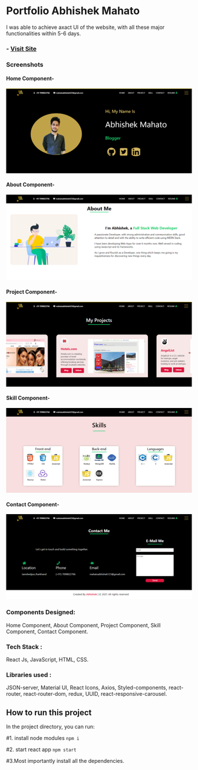 # Portfolio Abhishek Mahato

I was able to achieve axact UI of the website, with all these major functionalities within 5-6 days.

### - [Visit Site](https://abhishekmahato.netlify.app)

### Screenshots
#### Home Component-
![alt text](https://github.com/abhishekmah/Portfolio/blob/master/Screenshots/home.png)
#### About Component-
![alt text](https://github.com/abhishekmah/Portfolio/blob/master/Screenshots/about.png)
#### Project Component-
![alt text](https://github.com/abhishekmah/Portfolio/blob/master/Screenshots/projects.png)
#### Skill Component-
![alt text](https://github.com/abhishekmah/Portfolio/blob/master/Screenshots/skills.png)
#### Contact Component-
![alt text](https://github.com/abhishekmah/Portfolio/blob/master/Screenshots/contacts.png)


### Components Designed:
Home Component, About Component, Project Component, Skill Component, Contact Component.

### Tech Stack : 
React Js, JavaScript, HTML, CSS.
 
 ### Libraries used : 
 JSON-server, Material UI, React Icons, Axios, Styled-components, react-router, react-router-dom, redux, UUID, react-responsive-carousel.
 
## How to run this project

In the project directory, you can run:

#1. install node modules `npm i`

#2. start react app `npm start`

#3.Most importantly install all the dependencies.

